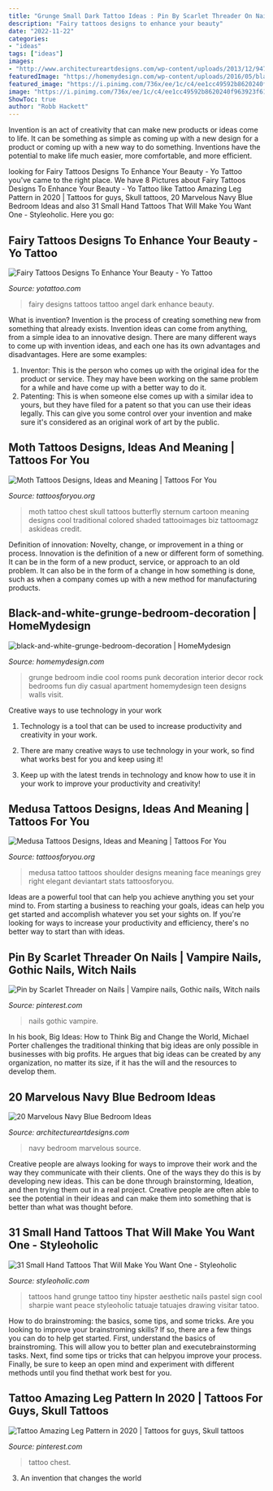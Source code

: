 ```yaml
---
title: "Grunge Small Dark Tattoo Ideas : Pin By Scarlet Threader On Nails"
description: "Fairy tattoos designs to enhance your beauty"
date: "2022-11-22"
categories:
- "ideas"
tags: ["ideas"]
images:
- "http://www.architectureartdesigns.com/wp-content/uploads/2013/12/947-630x822.jpg"
featuredImage: "https://homemydesign.com/wp-content/uploads/2016/05/black-and-white-grunge-bedroom-decoration.jpg"
featured_image: "https://i.pinimg.com/736x/ee/1c/c4/ee1cc49592b8620240f963923f61650d.jpg"
image: "https://i.pinimg.com/736x/ee/1c/c4/ee1cc49592b8620240f963923f61650d.jpg"
ShowToc: true
author: "Robb Hackett"
---
```



Invention is an act of creativity that can make new products or ideas come to life. It can be something as simple as coming up with a new design for a product or coming up with a new way to do something. Inventions have the potential to make life much easier, more comfortable, and more efficient.

	

		
looking for Fairy Tattoos Designs To Enhance Your Beauty - Yo Tattoo you've came to the right place. We have 8 Pictures about Fairy Tattoos Designs To Enhance Your Beauty - Yo Tattoo like Tattoo Amazing Leg Pattern in 2020 | Tattoos for guys, Skull tattoos, 20 Marvelous Navy Blue Bedroom Ideas and also 31 Small Hand Tattoos That Will Make You Want One - Styleoholic. Here you go:
		
    
## Fairy Tattoos Designs To Enhance Your Beauty - Yo Tattoo

<img loading=lazy src="http://yotattoo.com/wp-content/uploads/2016/03/Dark-Angel-Fairy-Tattoo-Designs.jpg" onerror="this.onerror=null;this.src='https://tse3.mm.bing.net/th?id=OIP.cBSKl8TRqQy2epZ70BHArwAAAA&amp;pid=15.1';" alt="Fairy Tattoos Designs To Enhance Your Beauty - Yo Tattoo">

_Source: yotattoo.com_

>fairy designs tattoos tattoo angel dark enhance beauty. 

	

What is invention?
Invention is the process of creating something new from something that already exists. Invention ideas can come from anything, from a simple idea to an innovative design. There are many different ways to come up with invention ideas, and each one has its own advantages and disadvantages. Here are some examples: 
1. Inventor: This is the person who comes up with the original idea for the product or service. They may have been working on the same problem for a while and have come up with a better way to do it. 
2. Patenting: This is when someone else comes up with a similar idea to yours, but they have filed for a patent so that you can use their ideas legally. This can give you some control over your invention and make sure it's considered as an original work of art by the public. 

    
## Moth Tattoos Designs, Ideas And Meaning | Tattoos For You

<img loading=lazy src="https://www.tattoosforyou.org/wp-content/uploads/2016/05/Moth-Tattoos-for-Men.jpg" onerror="this.onerror=null;this.src='https://tse4.mm.bing.net/th?id=OIP.6JArE5KSuIW91Beyw6kyDAHaJ4&amp;pid=15.1';" alt="Moth Tattoos Designs, Ideas and Meaning | Tattoos For You">

_Source: tattoosforyou.org_

>moth tattoo chest skull tattoos butterfly sternum cartoon meaning designs cool traditional colored shaded tattooimages biz tattoomagz askideas credit. 

	

Definition of innovation: Novelty, change, or improvement in a thing or process.
Innovation is the definition of a new or different form of something. It can be in the form of a new product, service, or approach to an old problem. It can also be in the form of a change in how something is done, such as when a company comes up with a new method for manufacturing products.

    
## Black-and-white-grunge-bedroom-decoration | HomeMydesign

<img loading=lazy src="https://homemydesign.com/wp-content/uploads/2016/05/black-and-white-grunge-bedroom-decoration.jpg" onerror="this.onerror=null;this.src='https://tse3.mm.bing.net/th?id=OIP.QSDzatO0DKQMJ4zuXiDaywHaJ4&amp;pid=15.1';" alt="black-and-white-grunge-bedroom-decoration | HomeMydesign">

_Source: homemydesign.com_

>grunge bedroom indie cool rooms punk decoration interior decor rock bedrooms fun diy casual apartment homemydesign teen designs walls visit. 

	

Creative ways to use technology in your work
1. Technology is a tool that can be used to increase productivity and creativity in your work.
2. There are many creative ways to use technology in your work, so find what works best for you and keep using it!

3. Keep up with the latest trends in technology and know how to use it in your work to improve your productivity and creativity!

    
## Medusa Tattoos Designs, Ideas And Meaning | Tattoos For You

<img loading=lazy src="https://www.tattoosforyou.org/wp-content/uploads/2016/05/Medusa-Tattoo-Girl.jpg" onerror="this.onerror=null;this.src='https://tse4.mm.bing.net/th?id=OIP.QoE-uVn4Uv7MQL1nSp7_rwHaJ5&amp;pid=15.1';" alt="Medusa Tattoos Designs, Ideas and Meaning | Tattoos For You">

_Source: tattoosforyou.org_

>medusa tattoo tattoos shoulder designs meaning face meanings grey right elegant deviantart stats tattoosforyou. 

	

Ideas are a powerful tool that can help you achieve anything you set your mind to. From starting a business to reaching your goals, ideas can help you get started and accomplish whatever you set your sights on. If you're looking for ways to increase your productivity and efficiency, there's no better way to start than with ideas.

    
## Pin By Scarlet Threader On Nails | Vampire Nails, Gothic Nails, Witch Nails

<img loading=lazy src="https://i.pinimg.com/736x/81/34/bf/8134bf9bd1d384289043fb4fbede2871.jpg" onerror="this.onerror=null;this.src='https://tse2.mm.bing.net/th?id=OIP.tcj_Z6tXYeSKep-UZv32TAHaHb&amp;pid=15.1';" alt="Pin by Scarlet Threader on Nails | Vampire nails, Gothic nails, Witch nails">

_Source: pinterest.com_

>nails gothic vampire. 

	

In his book, Big Ideas: How to Think Big and Change the World, Michael Porter challenges the traditional thinking that big ideas are only possible in businesses with big profits. He argues that big ideas can be created by any organization, no matter its size, if it has the will and the resources to develop them.

    
## 20 Marvelous Navy Blue Bedroom Ideas

<img loading=lazy src="http://www.architectureartdesigns.com/wp-content/uploads/2013/12/947-630x822.jpg" onerror="this.onerror=null;this.src='https://tse1.mm.bing.net/th?id=OIP.LwwoL3YkX_sY_8tBTpw-OAHaJq&amp;pid=15.1';" alt="20 Marvelous Navy Blue Bedroom Ideas">

_Source: architectureartdesigns.com_

>navy bedroom marvelous source. 

	

Creative people are always looking for ways to improve their work and the way they communicate with their clients. One of the ways they do this is by developing new ideas. This can be done through brainstorming, Ideation, and then trying them out in a real project. Creative people are often able to see the potential in their ideas and can make them into something that is better than what was thought before.

    
## 31 Small Hand Tattoos That Will Make You Want One - Styleoholic

<img loading=lazy src="http://i.styleoholic.com/2016/07/29-tiny-hipster-hand-tattoos.jpg" onerror="this.onerror=null;this.src='https://tse4.mm.bing.net/th?id=OIP.pB-JFOonbd5ccYN9Co1LPgHaJ5&amp;pid=15.1';" alt="31 Small Hand Tattoos That Will Make You Want One - Styleoholic">

_Source: styleoholic.com_

>tattoos hand grunge tattoo tiny hipster aesthetic nails pastel sign cool sharpie want peace styleoholic tatuaje tatuajes drawing visitar tatoo. 

	

How to do brainstroming: the basics, some tips, and some tricks.
Are you looking to improve your brainstroming skills? If so, there are a few things you can do to help get started. First, understand the basics of brainstroming. This will allow you to better plan and executebrainstorming tasks. Next, find some tips or tricks that can helpyou improve your process. Finally, be sure to keep an open mind and experiment with different methods until you find thethat work best for you.

    
## Tattoo Amazing Leg Pattern In 2020 | Tattoos For Guys, Skull Tattoos

<img loading=lazy src="https://i.pinimg.com/736x/ee/1c/c4/ee1cc49592b8620240f963923f61650d.jpg" onerror="this.onerror=null;this.src='https://tse4.mm.bing.net/th?id=OIP.ObTO_KcohHtWqgPFrKkqsAHaJO&amp;pid=15.1';" alt="Tattoo Amazing Leg Pattern in 2020 | Tattoos for guys, Skull tattoos">

_Source: pinterest.com_

>tattoo chest. 

	

3. An invention that changes the world 

